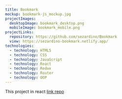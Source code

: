 ```yaml
---
title: Bookmark
mockup: bookmark-js_mockup.jpg
projectImages:
  desktopImage: bookmark_desktop.png
  mobileImage: bookmark_mobile.png
projectLinks:
  repository: https://github.com/sezardino/Bookmark
  view: https://sezardino-bookmark.netlify.app/
technologies:
  - technology: HTML5
  - technology: CSS
  - technology: JavaScript
  - technology: React
  - technology: Redux
  - technology: Router
  - technology: OOP
---
```

This project in react [link repo](https://github.com/sezardino/Bookmark)